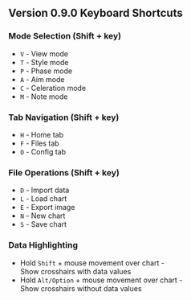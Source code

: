 ## Version 0.9.0 Keyboard Shortcuts

### Mode Selection (Shift + key)
- `V` - View mode
- `T` - Style mode 
- `P` - Phase mode 
- `A` - Aim mode 
- `C` - Celeration mode
- `M` - Note mode

### Tab Navigation (Shift + key)
- `H` - Home tab
- `F` - Files tab
- `O` - Config tab

### File Operations (Shift + key)
- `D` - Import data
- `L` - Load chart
- `E` - Export image
- `N` - New chart
- `S` - Save chart

### Data Highlighting
- Hold `Shift` + mouse movement over chart -  
  Show crosshairs with data values
- Hold `Alt/Option` + mouse movement over chart -  
  Show crosshairs without data values
